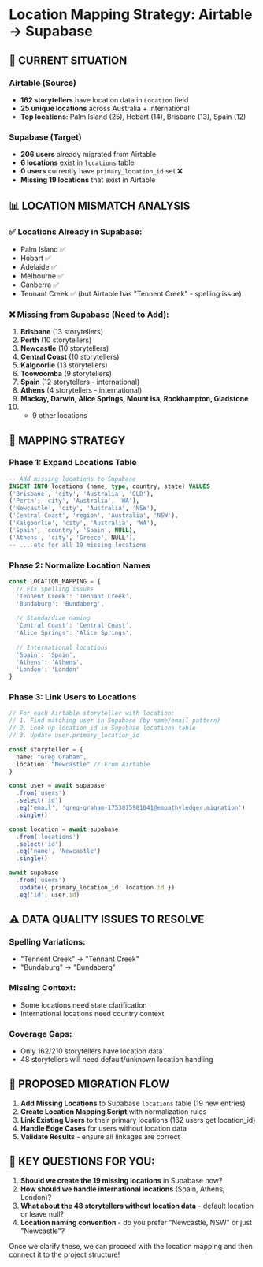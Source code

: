 # Location Mapping Strategy: Airtable → Supabase

## 🎯 **CURRENT SITUATION**

### Airtable (Source)
- **162 storytellers** have location data in `Location` field
- **25 unique locations** across Australia + international
- **Top locations**: Palm Island (25), Hobart (14), Brisbane (13), Spain (12)

### Supabase (Target)  
- **206 users** already migrated from Airtable
- **6 locations** exist in `locations` table
- **0 users** currently have `primary_location_id` set ❌
- **Missing 19 locations** that exist in Airtable

## 📊 **LOCATION MISMATCH ANALYSIS**

### ✅ **Locations Already in Supabase:**
- Palm Island ✅
- Hobart ✅  
- Adelaide ✅
- Melbourne ✅
- Canberra ✅
- Tennant Creek ✅ (but Airtable has "Tennent Creek" - spelling issue)

### ❌ **Missing from Supabase (Need to Add):**
1. **Brisbane** (13 storytellers)
2. **Perth** (10 storytellers) 
3. **Newcastle** (10 storytellers)
4. **Central Coast** (10 storytellers)
5. **Kalgoorlie** (13 storytellers)
6. **Toowoomba** (9 storytellers)
7. **Spain** (12 storytellers - international)
8. **Athens** (4 storytellers - international)
9. **Mackay, Darwin, Alice Springs, Mount Isa, Rockhampton, Gladstone**
10. + 9 other locations

## 🔗 **MAPPING STRATEGY**

### Phase 1: Expand Locations Table
```sql
-- Add missing locations to Supabase
INSERT INTO locations (name, type, country, state) VALUES
('Brisbane', 'city', 'Australia', 'QLD'),
('Perth', 'city', 'Australia', 'WA'),
('Newcastle', 'city', 'Australia', 'NSW'),
('Central Coast', 'region', 'Australia', 'NSW'),
('Kalgoorlie', 'city', 'Australia', 'WA'),
('Spain', 'country', 'Spain', NULL),
('Athens', 'city', 'Greece', NULL'),
-- ... etc for all 19 missing locations
```

### Phase 2: Normalize Location Names
```typescript
const LOCATION_MAPPING = {
  // Fix spelling issues
  'Tennent Creek': 'Tennant Creek',
  'Bundaburg': 'Bundaberg', 
  
  // Standardize naming
  'Central Coast': 'Central Coast',
  'Alice Springs': 'Alice Springs',
  
  // International locations
  'Spain': 'Spain',
  'Athens': 'Athens',
  'London': 'London'
}
```

### Phase 3: Link Users to Locations
```typescript
// For each Airtable storyteller with location:
// 1. Find matching user in Supabase (by name/email pattern)
// 2. Look up location_id in Supabase locations table  
// 3. Update user.primary_location_id

const storyteller = {
  name: "Greg Graham",
  location: "Newcastle" // From Airtable
}

const user = await supabase
  .from('users')
  .select('id')
  .eq('email', 'greg-graham-1753075981041@empathyledger.migration')
  .single()

const location = await supabase
  .from('locations')  
  .select('id')
  .eq('name', 'Newcastle')
  .single()

await supabase
  .from('users')
  .update({ primary_location_id: location.id })
  .eq('id', user.id)
```

## ⚠️ **DATA QUALITY ISSUES TO RESOLVE**

### Spelling Variations:
- "Tennent Creek" → "Tennant Creek" 
- "Bundaburg" → "Bundaberg"

### Missing Context:
- Some locations need state clarification
- International locations need country context

### Coverage Gaps:
- Only 162/210 storytellers have location data
- 48 storytellers will need default/unknown location handling

## 🚀 **PROPOSED MIGRATION FLOW**

1. **Add Missing Locations** to Supabase `locations` table (19 new entries)
2. **Create Location Mapping Script** with normalization rules
3. **Link Existing Users** to their primary locations (162 users get location_id)
4. **Handle Edge Cases** for users without location data
5. **Validate Results** - ensure all linkages are correct

## 🎯 **KEY QUESTIONS FOR YOU:**

1. **Should we create the 19 missing locations** in Supabase now?
2. **How should we handle international locations** (Spain, Athens, London)?
3. **What about the 48 storytellers without location data** - default location or leave null?
4. **Location naming convention** - do you prefer "Newcastle, NSW" or just "Newcastle"?

Once we clarify these, we can proceed with the location mapping and then connect it to the project structure!